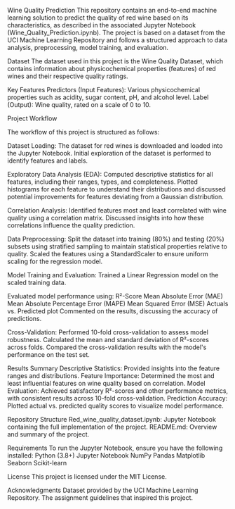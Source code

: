 Wine Quality Prediction
This repository contains an end-to-end machine learning solution to predict the quality of red wine based on its characteristics, as described in the associated Jupyter Notebook (Wine_Quality_Prediction.ipynb). The project is based on a dataset from the UCI Machine Learning Repository and follows a structured approach to data analysis, preprocessing, model training, and evaluation.

Dataset
The dataset used in this project is the Wine Quality Dataset, which contains information about physicochemical properties (features) of red wines and their respective quality ratings.

Key Features
Predictors (Input Features): Various physicochemical properties such as acidity, sugar content, pH, and alcohol level.
Label (Output): Wine quality, rated on a scale of 0 to 10.

Project Workflow

The workflow of this project is structured as follows:

Dataset Loading:
The dataset for red wines is downloaded and loaded into the Jupyter Notebook.
Initial exploration of the dataset is performed to identify features and labels.

Exploratory Data Analysis (EDA):
Computed descriptive statistics for all features, including their ranges, types, and completeness.
Plotted histograms for each feature to understand their distributions and discussed potential improvements for features deviating from a Gaussian distribution.

Correlation Analysis:
Identified features most and least correlated with wine quality using a correlation matrix.
Discussed insights into how these correlations influence the quality prediction.

Data Preprocessing:
Split the dataset into training (80%) and testing (20%) subsets using stratified sampling to maintain statistical properties relative to quality.
Scaled the features using a StandardScaler to ensure uniform scaling for the regression model.

Model Training and Evaluation:
Trained a Linear Regression model on the scaled training data.

Evaluated model performance using:
R²-Score
Mean Absolute Error (MAE)
Mean Absolute Percentage Error (MAPE)
Mean Squared Error (MSE)
Actuals vs. Predicted plot
Commented on the results, discussing the accuracy of predictions.

Cross-Validation:
Performed 10-fold cross-validation to assess model robustness.
Calculated the mean and standard deviation of R²-scores across folds.
Compared the cross-validation results with the model's performance on the test set.

Results Summary
Descriptive Statistics: Provided insights into the feature ranges and distributions.
Feature Importance: Determined the most and least influential features on wine quality based on correlation.
Model Evaluation: Achieved satisfactory R²-scores and other performance metrics, with consistent results across 10-fold cross-validation.
Prediction Accuracy: Plotted actual vs. predicted quality scores to visualize model performance.

Repository Structure
Red_wine_quality_dataset.ipynb: Jupyter Notebook containing the full implementation of the project.
README.md: Overview and summary of the project.

Requirements
To run the Jupyter Notebook, ensure you have the following installed:
Python (3.8+)
Jupyter Notebook
NumPy
Pandas
Matplotlib
Seaborn
Scikit-learn

License
This project is licensed under the MIT License.

Acknowledgments
Dataset provided by the UCI Machine Learning Repository.
The assignment guidelines that inspired this project.
